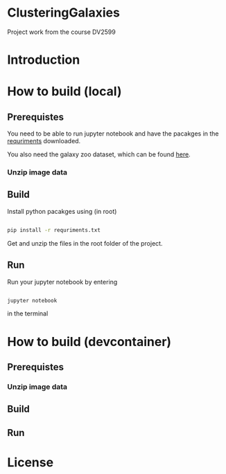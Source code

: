 # ClusteringGalaxies
Project work from the course DV2599

# Introduction 

# How to build (local)
## Prerequistes
You need to be able to run jupyter notebook and have the pacakges in the [requriments](./requirements.txt) downloaded.

You also need the galaxy zoo dataset, which can be found [here](https://www.kaggle.com/competitions/galaxy-zoo-the-galaxy-challenge).

### Unzip image data
## Build 
Install python pacakges using (in root) 

```bash

pip install -r requriments.txt 

```
Get and unzip the files in the root folder of the project. 

## Run 
Run your jupyter notebook by entering 
```bash

jupyter notebook 

```
in the terminal

# How to build (devcontainer)
## Prerequistes
### Unzip image data
## Build 
## Run 


# License 

